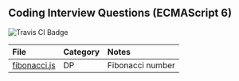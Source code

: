 ## Coding Interview Questions (ECMAScript 6)

<img src="https://travis-ci.org/HIROSN/coding-interviews-es6.svg" alt="Travis CI Badge"></img>

File                                | Category  | Notes
:---------------------------------- | :-------- | :--------------------------------------
[fibonacci.js](lib/fibonacci.js)    | DP        | Fibonacci number
